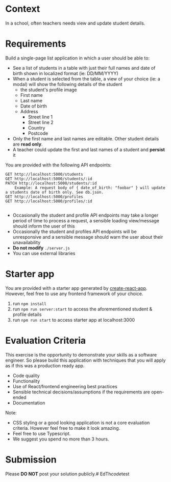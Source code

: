 # Context
In a school, often teachers needs view and update student details.

# Requirements
Build a single-page list application in which a user should be able to:

- See a list of students in a table with just their full names and date of birth shown in localized format (ie: DD/MM/YYYY)
- When a student is selected from the table,  a view of your choice (ie: a modal) will show the following details of the student
    - the student's profile image
    - First name
    - Last name
    - Date of birth
    - Address
        - Street line 1
        - Street line 2
        - Country
        - Postcode
- Only the first name and last names are editable. Other student details are **read only**.
- A teacher could update the first and last names of a student and **persist** it

You are provided with the following API endpoints:
```
GET http://localhost:5000/students
GET http://localhost:5000/students/:id
PATCH http://localhost:5000/students/:id    
    Example: A request body of { date_of_birth: "foobar" } will update a students date of birth only. See db.json. 
GET http://localhost:5000/profiles
GET http://localhost:5000/profiles/:id
    
```
- Occasionally the student and profile API endpoints may take a longer period of time to process a request, a sensible loading view/message should inform the user of this  
- Occasionally the student and profiles API endpoints will be unresponsive and a sensible message should warn the user about their unavailability  
- **Do not modify** `./server.js`  
- You can use external libraries  

# Starter app
You are provided with a starter app generated by [create-react-app](https://reactjs.org/docs/create-a-new-react-app.html).
However, feel free to use any frontend framework of your choice.

1. run `npm install`
2. run `npm run server:start` to access the aforementioned student & profile details
3. run `npm run start` to access starter app at localhost:3000

# Evaluation Criteria
This exercise is the opportunity to demonstrate your skills as a software engineer. So please build this application with techniques that you will apply as if this was a production ready app.  

- Code quality
- Functionality
- Use of React/frontend engineering best practices
- Sensible technical decisions/assumptions if the requirements are open-ended
- Documentation 

Note:  
- CSS styling or a good looking application is not a core evaluation criteria. However feel free to make it look amazing.  
- Feel free to use Typescript.  
- We suggest you spend no more than 3 hours.  


# Submission
Please **DO NOT** post your solution publicly.#   E d T h _ c o d e _ t e s t  
 
